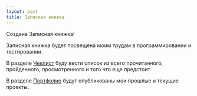 ```yaml
---
layout: post
title: Записная книжка
---
```


Создана Записная книжка!

Записная книжка будет посвещена моим трудам в программировании и тестировании.

В разделе [Чеклист](https://erniess.github.io/about_me/checklist/) буду вести список из всего прочитанного, пройденного, просмотренного и того что еще предстоит.

В разделе [Портфолио](https://erniess.github.io/about_me/portfolio/) будут опубликованы мои прошлые и текущие проекты.
